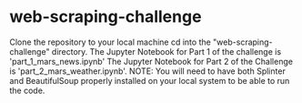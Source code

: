 # web-scraping-challenge

Clone the repository to your local machine
cd into the "web-scraping-challenge" directory.
The Jupyter Notebook for Part 1 of the challenge is 'part_1_mars_news.ipynb'
The Jupyter Notebook for Part 2 of the Challenge is 'part_2_mars_weather.ipynb'.
NOTE: You will need to have both Splinter and BeautifulSoup properly installed on your local system to be able to run the code.
